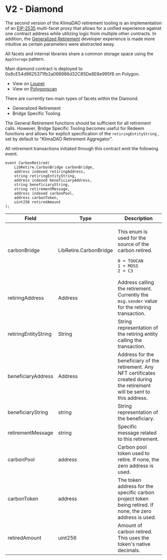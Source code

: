 # V2 - Diamond

The second version of the KlimaDAO retirement tooling is an implementation of an [EIP-2535](https://eips.ethereum.org/EIPS/eip-2535) multi-facet proxy that allows for a unified experience against one contract address while utilizing logic from multiple other contracts. In addition, the [Generalized Retirement](generalized-retirement.md) developer experience is made more intuitive as certain parameters were abstracted away.

All facets and internal libraries share a common storage space using the `AppStorage` pattern.

Main diamond contract is deployed to 0x8cE54d9625371fb2a068986d32C85De8E6e995f8 on Polygon.

* View on [Louper](https://louper.dev/diamond/0x8cE54d9625371fb2a068986d32C85De8E6e995f8?network=polygon)
* View on [Polygonscan](https://polygonscan.com/address/0x8ce54d9625371fb2a068986d32c85de8e6e995f8)

There are currently two main types of facets within the Diamond.

* Generalized Retirement
* Bridge Specific Tooling

The General Retirement functions should be sufficient for all retirement calls. However, Bridge Specific Tooling becomes useful for Redeem functions and allows for explicit specification of the `retiringEntityString` , set by default to "KlimaDAO Retirement Aggregator".

All retirement transactions initiated through this contract emit the following event.&#x20;



```solidity
event CarbonRetired(
    LibRetire.CarbonBridge carbonBridge,
    address indexed retiringAddress,
    string retiringEntityString,
    address indexed beneficiaryAddress,
    string beneficiaryString,
    string retirementMessage,
    address indexed carbonPool,
    address carbonToken,
    uint256 retiredAmount
);
```

<table><thead><tr><th>Field</th><th>Type</th><th>Description</th></tr></thead><tbody><tr><td>carbonBridge</td><td>LibRetire.CarbonBridge</td><td><p>This enum is used for the source of the carbon retired.</p><pre class="language-solidity"><code class="lang-solidity">0 = TOUCAN
1 = MOSS
2 = C3
</code></pre></td></tr><tr><td>retiringAddress</td><td>Address</td><td>Address calling the retirement. Currently the <code>msg.sender</code> value for the retiring transaction.</td></tr><tr><td>retiringEntityString</td><td>String</td><td>String representation of the retiring entity calling the transaction.</td></tr><tr><td>beneficiaryAddress</td><td>Address</td><td>Address for the beneficiary of the retirement. Any NFT certificates created during the retirement will be sent to this address.</td></tr><tr><td>beneficiaryString</td><td>string</td><td>String representation of the beneficiary.</td></tr><tr><td>retirementMessage</td><td>string</td><td>Specific message related to this retirement.</td></tr><tr><td>carbonPool</td><td>address</td><td>Carbon pool token used to retire. If none, the zero address is used.</td></tr><tr><td>carbonToken</td><td>address</td><td>The token address for the specific carbon project token being retired. If none, the zero address is used.</td></tr><tr><td>retiredAmount</td><td>uint256</td><td>Amount of carbon retired. This uses the token's native decimals.</td></tr></tbody></table>

